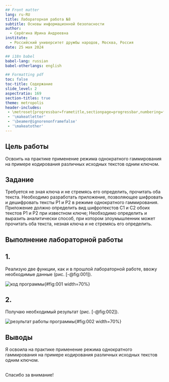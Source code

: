 ```yaml
---
## Front matter
lang: ru-RU
title: Лабораторная работа №8
subtitle: Основы информационной безопасности
author:
  - Серёгина Ирина Андреевна
institute:
  - Российский университет дружбы народов, Москва, Россия
date: 25 мая 2024

## i18n babel
babel-lang: russian
babel-otherlangs: english

## Formatting pdf
toc: false
toc-title: Содержание
slide_level: 2
aspectratio: 169
section-titles: true
theme: metropolis
header-includes:
 - \metroset{progressbar=frametitle,sectionpage=progressbar,numbering=fraction}
 - '\makeatletter'
 - '\beamer@ignorenonframefalse'
 - '\makeatother'
---
```


## Цель работы

Освоить на практике применение режима однократного гаммирования
на примере кодирования различных исходных текстов одним ключом.

## Задание

Требуется не зная ключа и не стремясь его определить, прочитать оба текста. Необходимо разработать приложение, позволяющее шифровать и дешифровать тексты P1 и P2 в режиме однократного гаммирования. 
Приложение должно определить вид шифротекстов C1 и C2 обоих текстов P1 и P2 при известном ключе; 
Необходимо определить и выразить аналитически способ, при котором злоумышленник может прочитать оба текста, незная ключа и не стремясь его определить.

## Выполнение лабораторной работы

## 1. 

Реализую две функции, как и в прошлой лабораторной работе, ввожу необходимые данные (рис. [-@fig:001]).

![код программы](image/1.jpg){#fig:001 width=70%}

## 2. 

Получаю необходимый результат (рис. [-@fig:002]).

![результат работы программы](image/2.jpg){#fig:002 width=70%}

## Выводы

Я освоила на практике применение режима однократного гаммирования
на примере кодирования различных исходных текстов одним ключом.

## 

Спасибо за внимание! 




